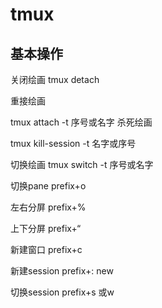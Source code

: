 # tmux
## 基本操作
关闭绘画
tmux detach 

重接绘画

tmux attach -t 序号或名字
杀死绘画

tmux kill-session -t 名字或序号

切换绘画
tmux switch -t 序号或名字

切换pane
prefix+o

左右分屏
prefix+%

上下分屏
prefix+“

新建窗口
prefix+c

新建session
prefix+: new 

切换session
prefix+s 或w

